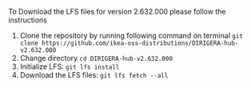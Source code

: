 To Download the LFS files for version 2.632.000 please follow the instructions

1. Clone the repository by running following command on terminal `git clone https://github.com/ikea-oss-distributions/DIRIGERA-hub-v2.632.000`
2. Change directory `cd DIRIGERA-hub-v2.632.000`
3. Initialize LFS: `git lfs install`
4. Download the LFS files: `git lfs fetch --all`
